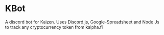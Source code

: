 # KBot
A discord bot for Kaizen. Uses Discord.js, Google-Spreadsheet and Node Js to track any cryptocurrency token from kalpha.fi
